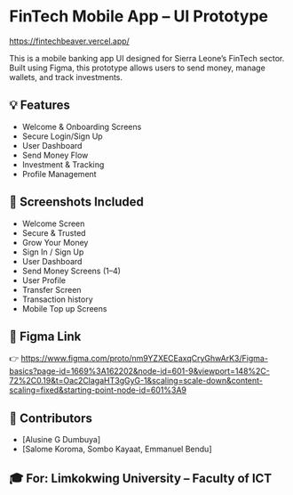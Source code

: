 # FinTech Mobile App – UI Prototype
https://fintechbeaver.vercel.app/

This is a mobile banking app UI designed for Sierra Leone’s FinTech sector. Built using Figma, this prototype allows users to send money, manage wallets, and track investments.

## 💡 Features

- Welcome & Onboarding Screens
- Secure Login/Sign Up
- User Dashboard
- Send Money Flow
- Investment & Tracking
- Profile Management

## 📁 Screenshots Included

- Welcome Screen
- Secure & Trusted
- Grow Your Money
- Sign In / Sign Up
- User Dashboard
- Send Money Screens (1–4)
- User Profile
- Transfer Screen
- ⁠Transaction history 
- ⁠Mobile Top up Screens

## 🔗 Figma Link

👉 https://www.figma.com/proto/nm9YZXECEaxqCryGhwArK3/Figma-basics?page-id=1669%3A162202&node-id=601-9&viewport=148%2C-72%2C0.19&t=Oac2ClagaHT3gGyG-1&scaling=scale-down&content-scaling=fixed&starting-point-node-id=601%3A9

## 👥 Contributors

- [Alusine G Dumbuya]
- [Salome Koroma, Sombo Kayaat, Emmanuel Bendu]


## 🎓 For: Limkokwing University – Faculty of ICT
